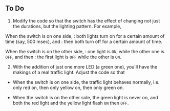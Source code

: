 ## To Do ##

1.  Modify the code so that the switch has the effect of changing not just the
durations, but the lighting pattern.  For example,

When the switch is on one side, 
: both lights turn on for a certain amount of time (say, 500 msec), and 
: then both turn off for a certain amount of time.

When the switch is on the other side,
: one light is `ON`, while the other one is `OFF`, and then
: the first light is `OFF` while the other is `ON`.

2.  With the addition of just one more LED (a green one), you'll have the makings
of a real traffic light.  Adjust the code so that 

* When the switch is on one side, the traffic light behaves normally, i.e. only red on, 
then only yellow on, then only green on.

* When the switch is on the other side, the green light is never on, and both the
red light and the yellow light flash `ON` then `OFF`.







